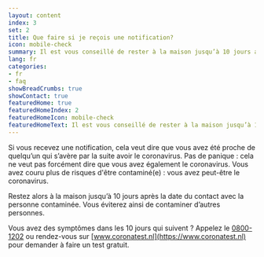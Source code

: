 ```yaml
---
layout: content
index: 3
set: 2
title: Que faire si je reçois une notification?
icon: mobile-check
summary: Il est vous conseillé de rester à la maison jusqu’à 10 jours après la date du contact. Vous avez des symptômes? Faites-vous tester.
lang: fr
categories:
- fr
- faq
showBreadCrumbs: true
showContact: true
featuredHome: true
featuredHomeIndex: 2
featuredHomeIcon: mobile-check
featuredHomeText: Il est vous conseillé de rester à la maison jusqu’à 10 jours après la date du contact. Vous avez des symptômes? Faites-vous tester.
---
```


Si vous recevez une notification, cela veut dire que vous avez été proche de quelqu’un qui s’avère par la suite avoir le coronavirus. Pas de panique : cela ne veut pas forcément dire que vous avez également le coronavirus. Vous avez couru plus de risques d'être contaminé(e) : vous avez peut-être le coronavirus. 

Restez alors à la maison jusqu’à 10 jours après la date du contact avec la personne contaminée. Vous éviterez ainsi de contaminer d’autres personnes.

Vous avez des symptômes dans les 10 jours qui suivent ? Appelez le [0800-1202](tel:+318001202) ou rendez-vous sur [www.coronatest.nl](https://www.coronatest.nl) pour demander à faire un test gratuit. 
